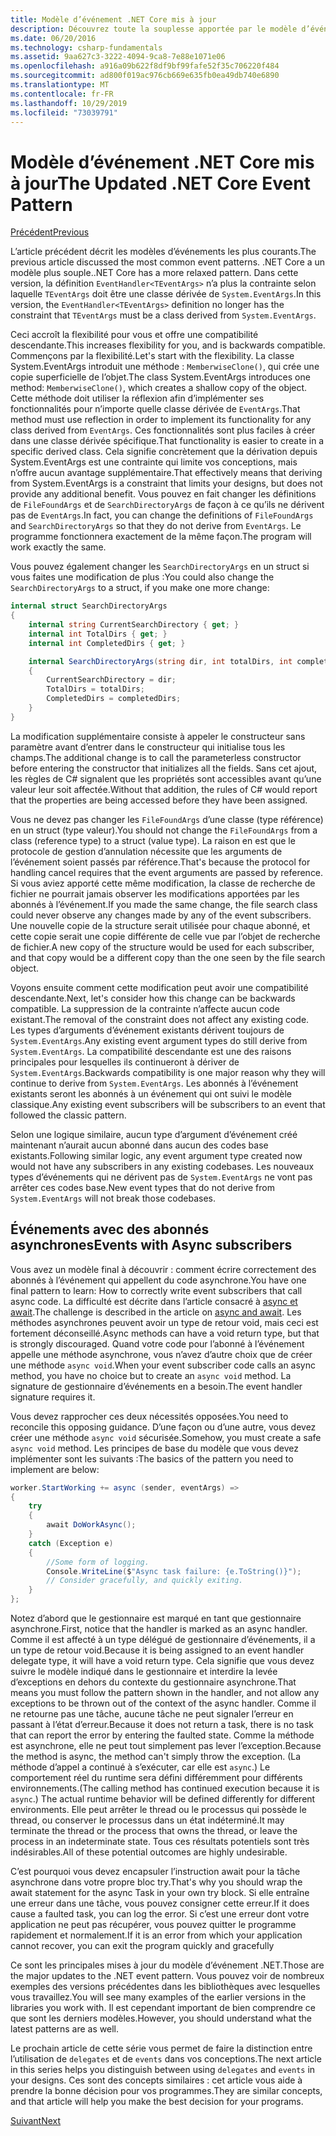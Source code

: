 ```yaml
---
title: Modèle d’événement .NET Core mis à jour
description: Découvrez toute la souplesse apportée par le modèle d’événement .NET Core et la compatibilité descendante et apprenez à implémenter un traitement sécurisé des événements grâce aux abonnés asynchrones.
ms.date: 06/20/2016
ms.technology: csharp-fundamentals
ms.assetid: 9aa627c3-3222-4094-9ca8-7e88e1071e06
ms.openlocfilehash: a916a09b622f8df9bf99fafe52f35c706220f484
ms.sourcegitcommit: ad800f019ac976cb669e635fb0ea49db740e6890
ms.translationtype: MT
ms.contentlocale: fr-FR
ms.lasthandoff: 10/29/2019
ms.locfileid: "73039791"
---
```

# <a name="the-updated-net-core-event-pattern"></a><span data-ttu-id="a0162-103">Modèle d’événement .NET Core mis à jour</span><span class="sxs-lookup"><span data-stu-id="a0162-103">The Updated .NET Core Event Pattern</span></span>

[<span data-ttu-id="a0162-104">Précédent</span><span class="sxs-lookup"><span data-stu-id="a0162-104">Previous</span></span>](event-pattern.md)

<span data-ttu-id="a0162-105">L’article précédent décrit les modèles d’événements les plus courants.</span><span class="sxs-lookup"><span data-stu-id="a0162-105">The previous article discussed the most common event patterns.</span></span> <span data-ttu-id="a0162-106">.NET Core a un modèle plus souple.</span><span class="sxs-lookup"><span data-stu-id="a0162-106">.NET Core has a more relaxed pattern.</span></span> <span data-ttu-id="a0162-107">Dans cette version, la définition `EventHandler<TEventArgs>` n’a plus la contrainte selon laquelle `TEventArgs` doit être une classe dérivée de `System.EventArgs`.</span><span class="sxs-lookup"><span data-stu-id="a0162-107">In this version, the `EventHandler<TEventArgs>` definition no longer has the constraint that `TEventArgs` must be a class derived from `System.EventArgs`.</span></span>

<span data-ttu-id="a0162-108">Ceci accroît la flexibilité pour vous et offre une compatibilité descendante.</span><span class="sxs-lookup"><span data-stu-id="a0162-108">This increases flexibility for you, and is backwards compatible.</span></span> <span data-ttu-id="a0162-109">Commençons par la flexibilité.</span><span class="sxs-lookup"><span data-stu-id="a0162-109">Let's start with the flexibility.</span></span> <span data-ttu-id="a0162-110">La classe System.EventArgs introduit une méthode : `MemberwiseClone()`, qui crée une copie superficielle de l’objet.</span><span class="sxs-lookup"><span data-stu-id="a0162-110">The class System.EventArgs introduces one method: `MemberwiseClone()`, which creates a shallow copy of the object.</span></span>
<span data-ttu-id="a0162-111">Cette méthode doit utiliser la réflexion afin d’implémenter ses fonctionnalités pour n’importe quelle classe dérivée de `EventArgs`.</span><span class="sxs-lookup"><span data-stu-id="a0162-111">That method must use reflection in order to implement its functionality for any class derived from `EventArgs`.</span></span> <span data-ttu-id="a0162-112">Ces fonctionnalités sont plus faciles à créer dans une classe dérivée spécifique.</span><span class="sxs-lookup"><span data-stu-id="a0162-112">That functionality is easier to create in a specific derived class.</span></span> <span data-ttu-id="a0162-113">Cela signifie concrètement que la dérivation depuis System.EventArgs est une contrainte qui limite vos conceptions, mais n’offre aucun avantage supplémentaire.</span><span class="sxs-lookup"><span data-stu-id="a0162-113">That effectively means that deriving from System.EventArgs is a constraint that limits your designs, but does not provide any additional benefit.</span></span>
<span data-ttu-id="a0162-114">Vous pouvez en fait changer les définitions de `FileFoundArgs` et de `SearchDirectoryArgs` de façon à ce qu’ils ne dérivent pas de `EventArgs`.</span><span class="sxs-lookup"><span data-stu-id="a0162-114">In fact, you can change the definitions of `FileFoundArgs` and `SearchDirectoryArgs` so that they do not derive from `EventArgs`.</span></span>
<span data-ttu-id="a0162-115">Le programme fonctionnera exactement de la même façon.</span><span class="sxs-lookup"><span data-stu-id="a0162-115">The program will work exactly the same.</span></span>

<span data-ttu-id="a0162-116">Vous pouvez également changer les `SearchDirectoryArgs` en un struct si vous faites une modification de plus :</span><span class="sxs-lookup"><span data-stu-id="a0162-116">You could also change the `SearchDirectoryArgs` to a struct, if you make one more change:</span></span>

```csharp
internal struct SearchDirectoryArgs
{
    internal string CurrentSearchDirectory { get; }
    internal int TotalDirs { get; }
    internal int CompletedDirs { get; }

    internal SearchDirectoryArgs(string dir, int totalDirs, int completedDirs) : this()
    {
        CurrentSearchDirectory = dir;
        TotalDirs = totalDirs;
        CompletedDirs = completedDirs;
    }
}
```

<span data-ttu-id="a0162-117">La modification supplémentaire consiste à appeler le constructeur sans paramètre avant d’entrer dans le constructeur qui initialise tous les champs.</span><span class="sxs-lookup"><span data-stu-id="a0162-117">The additional change is to call the parameterless constructor before entering the constructor that initializes all the fields.</span></span> <span data-ttu-id="a0162-118">Sans cet ajout, les règles de C# signalent que les propriétés sont accessibles avant qu’une valeur leur soit affectée.</span><span class="sxs-lookup"><span data-stu-id="a0162-118">Without that addition, the rules of C# would report that the properties are being accessed before they have been assigned.</span></span>

<span data-ttu-id="a0162-119">Vous ne devez pas changer les `FileFoundArgs` d’une classe (type référence) en un struct (type valeur).</span><span class="sxs-lookup"><span data-stu-id="a0162-119">You should not change the `FileFoundArgs` from a class (reference type) to a struct (value type).</span></span> <span data-ttu-id="a0162-120">La raison en est que le protocole de gestion d’annulation nécessite que les arguments de l’événement soient passés par référence.</span><span class="sxs-lookup"><span data-stu-id="a0162-120">That's because the protocol for handling cancel requires that the event arguments are passed by reference.</span></span> <span data-ttu-id="a0162-121">Si vous aviez apporté cette même modification, la classe de recherche de fichier ne pourrait jamais observer les modifications apportées par les abonnés à l’événement.</span><span class="sxs-lookup"><span data-stu-id="a0162-121">If you made the same change, the file search class could never observe any changes made by any of the event subscribers.</span></span> <span data-ttu-id="a0162-122">Une nouvelle copie de la structure serait utilisée pour chaque abonné, et cette copie serait une copie différente de celle vue par l’objet de recherche de fichier.</span><span class="sxs-lookup"><span data-stu-id="a0162-122">A new copy of the structure would be used for each subscriber, and that copy would be a different copy than the one seen by the file search object.</span></span>

<span data-ttu-id="a0162-123">Voyons ensuite comment cette modification peut avoir une compatibilité descendante.</span><span class="sxs-lookup"><span data-stu-id="a0162-123">Next, let's consider how this change can be backwards compatible.</span></span>
<span data-ttu-id="a0162-124">La suppression de la contrainte n’affecte aucun code existant.</span><span class="sxs-lookup"><span data-stu-id="a0162-124">The removal of the constraint does not affect any existing code.</span></span> <span data-ttu-id="a0162-125">Les types d’arguments d’événement existants dérivent toujours de `System.EventArgs`.</span><span class="sxs-lookup"><span data-stu-id="a0162-125">Any existing event argument types do still derive from `System.EventArgs`.</span></span>
<span data-ttu-id="a0162-126">La compatibilité descendante est une des raisons principales pour lesquelles ils continueront à dériver de `System.EventArgs`.</span><span class="sxs-lookup"><span data-stu-id="a0162-126">Backwards compatibility is one major reason why they will continue to derive from `System.EventArgs`.</span></span> <span data-ttu-id="a0162-127">Les abonnés à l’événement existants seront les abonnés à un événement qui ont suivi le modèle classique.</span><span class="sxs-lookup"><span data-stu-id="a0162-127">Any existing event subscribers will be subscribers to an event that followed the classic pattern.</span></span>

<span data-ttu-id="a0162-128">Selon une logique similaire, aucun type d’argument d’événement créé maintenant n’aurait aucun abonné dans aucun des codes base existants.</span><span class="sxs-lookup"><span data-stu-id="a0162-128">Following similar logic, any event argument type created now would not have any subscribers in any existing codebases.</span></span> <span data-ttu-id="a0162-129">Les nouveaux types d’événements qui ne dérivent pas de `System.EventArgs` ne vont pas arrêter ces codes base.</span><span class="sxs-lookup"><span data-stu-id="a0162-129">New event types that do not derive from `System.EventArgs` will not break those codebases.</span></span>

## <a name="events-with-async-subscribers"></a><span data-ttu-id="a0162-130">Événements avec des abonnés asynchrones</span><span class="sxs-lookup"><span data-stu-id="a0162-130">Events with Async subscribers</span></span>

<span data-ttu-id="a0162-131">Vous avez un modèle final à découvrir : comment écrire correctement des abonnés à l’événement qui appellent du code asynchrone.</span><span class="sxs-lookup"><span data-stu-id="a0162-131">You have one final pattern to learn: How to correctly write event subscribers that call async code.</span></span> <span data-ttu-id="a0162-132">La difficulté est décrite dans l’article consacré à [async et await](async.md).</span><span class="sxs-lookup"><span data-stu-id="a0162-132">The challenge is described in the article on [async and await](async.md).</span></span> <span data-ttu-id="a0162-133">Les méthodes asynchrones peuvent avoir un type de retour void, mais ceci est fortement déconseillé.</span><span class="sxs-lookup"><span data-stu-id="a0162-133">Async methods can have a void return type, but that is strongly discouraged.</span></span> <span data-ttu-id="a0162-134">Quand votre code pour l’abonné à l’événement appelle une méthode asynchrone, vous n’avez d’autre choix que de créer une méthode `async void`.</span><span class="sxs-lookup"><span data-stu-id="a0162-134">When your event subscriber code calls an async method, you have no choice but to create an `async void` method.</span></span> <span data-ttu-id="a0162-135">La signature de gestionnaire d’événements en a besoin.</span><span class="sxs-lookup"><span data-stu-id="a0162-135">The event handler signature requires it.</span></span>

<span data-ttu-id="a0162-136">Vous devez rapprocher ces deux nécessités opposées.</span><span class="sxs-lookup"><span data-stu-id="a0162-136">You need to reconcile this opposing guidance.</span></span> <span data-ttu-id="a0162-137">D’une façon ou d’une autre, vous devez créer une méthode `async void` sécurisée.</span><span class="sxs-lookup"><span data-stu-id="a0162-137">Somehow, you must create a safe `async void` method.</span></span> <span data-ttu-id="a0162-138">Les principes de base du modèle que vous devez implémenter sont les suivants :</span><span class="sxs-lookup"><span data-stu-id="a0162-138">The basics of the pattern you need to implement are below:</span></span>

```csharp
worker.StartWorking += async (sender, eventArgs) =>
{
    try 
    {
        await DoWorkAsync();
    }
    catch (Exception e)
    {
        //Some form of logging.
        Console.WriteLine($"Async task failure: {e.ToString()}");
        // Consider gracefully, and quickly exiting.
    }
};
```

<span data-ttu-id="a0162-139">Notez d’abord que le gestionnaire est marqué en tant que gestionnaire asynchrone.</span><span class="sxs-lookup"><span data-stu-id="a0162-139">First, notice that the handler is marked as an async handler.</span></span> <span data-ttu-id="a0162-140">Comme il est affecté à un type délégué de gestionnaire d’événements, il a un type de retour void.</span><span class="sxs-lookup"><span data-stu-id="a0162-140">Because it is being assigned to an event handler delegate type, it will have a void return type.</span></span> <span data-ttu-id="a0162-141">Cela signifie que vous devez suivre le modèle indiqué dans le gestionnaire et interdire la levée d’exceptions en dehors du contexte du gestionnaire asynchrone.</span><span class="sxs-lookup"><span data-stu-id="a0162-141">That means you must follow the pattern shown in the handler, and not allow any exceptions to be thrown out of the context of the async handler.</span></span> <span data-ttu-id="a0162-142">Comme il ne retourne pas une tâche, aucune tâche ne peut signaler l’erreur en passant à l’état d’erreur.</span><span class="sxs-lookup"><span data-stu-id="a0162-142">Because it does not return a task, there is no task that can report the error by entering the faulted state.</span></span> <span data-ttu-id="a0162-143">Comme la méthode est asynchrone, elle ne peut tout simplement pas lever l’exception.</span><span class="sxs-lookup"><span data-stu-id="a0162-143">Because the method is async, the method can't simply throw the exception.</span></span> <span data-ttu-id="a0162-144">(La méthode d’appel a continué à s’exécuter, car elle est `async`.) Le comportement réel du runtime sera défini différemment pour différents environnements.</span><span class="sxs-lookup"><span data-stu-id="a0162-144">(The calling method has continued execution because it is `async`.) The actual runtime behavior will be defined differently for different environments.</span></span> <span data-ttu-id="a0162-145">Elle peut arrêter le thread ou le processus qui possède le thread, ou conserver le processus dans un état indéterminé.</span><span class="sxs-lookup"><span data-stu-id="a0162-145">It may terminate the thread or the process that owns the thread, or leave the process in an indeterminate state.</span></span> <span data-ttu-id="a0162-146">Tous ces résultats potentiels sont très indésirables.</span><span class="sxs-lookup"><span data-stu-id="a0162-146">All of these potential outcomes are highly undesirable.</span></span>

<span data-ttu-id="a0162-147">C’est pourquoi vous devez encapsuler l’instruction await pour la tâche asynchrone dans votre propre bloc try.</span><span class="sxs-lookup"><span data-stu-id="a0162-147">That's why you should wrap the await statement for the async Task in your own try block.</span></span> <span data-ttu-id="a0162-148">Si elle entraîne une erreur dans une tâche, vous pouvez consigner cette erreur.</span><span class="sxs-lookup"><span data-stu-id="a0162-148">If it does cause a faulted task, you can log the error.</span></span> <span data-ttu-id="a0162-149">Si c’est une erreur dont votre application ne peut pas récupérer, vous pouvez quitter le programme rapidement et normalement.</span><span class="sxs-lookup"><span data-stu-id="a0162-149">If it is an error from which your application cannot recover, you can exit the program quickly and gracefully</span></span>

<span data-ttu-id="a0162-150">Ce sont les principales mises à jour du modèle d’événement .NET.</span><span class="sxs-lookup"><span data-stu-id="a0162-150">Those are the major updates to the .NET event pattern.</span></span> <span data-ttu-id="a0162-151">Vous pouvez voir de nombreux exemples des versions précédentes dans les bibliothèques avec lesquelles vous travaillez.</span><span class="sxs-lookup"><span data-stu-id="a0162-151">You will see many examples of the earlier versions in the libraries you work with.</span></span> <span data-ttu-id="a0162-152">Il est cependant important de bien comprendre ce que sont les derniers modèles.</span><span class="sxs-lookup"><span data-stu-id="a0162-152">However, you should understand what the latest patterns are as well.</span></span>

<span data-ttu-id="a0162-153">Le prochain article de cette série vous permet de faire la distinction entre l’utilisation de `delegates` et de `events` dans vos conceptions.</span><span class="sxs-lookup"><span data-stu-id="a0162-153">The next article in this series helps you distinguish between using `delegates` and `events` in your designs.</span></span> <span data-ttu-id="a0162-154">Ces sont des concepts similaires : cet article vous aide à prendre la bonne décision pour vos programmes.</span><span class="sxs-lookup"><span data-stu-id="a0162-154">They are similar concepts, and that article will help you make the best decision for your programs.</span></span>

[<span data-ttu-id="a0162-155">Suivant</span><span class="sxs-lookup"><span data-stu-id="a0162-155">Next</span></span>](distinguish-delegates-events.md)
